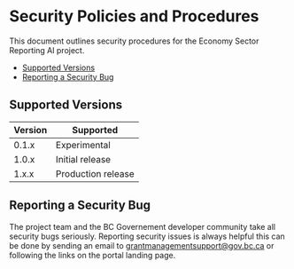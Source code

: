 # Security Policies and Procedures

This document outlines security procedures for the Economy Sector Reporting AI project.

- [Supported Versions](#supported-versions)
- [Reporting a Security Bug](#reporting-a-security-bug)

## Supported Versions

| Version | Supported          |
| ------- | ------------------ |
| 0.1.x   | Experimental  |
| 1.0.x   | Initial release |
| 1.x.x   | Production release |

## Reporting a Security Bug

The project team and the BC Governement developer community take all security bugs seriously. Reporting security issues is always helpful this can be done by sending an email to <grantmanagementsupport@gov.bc.ca> or following the links on the portal landing page.